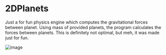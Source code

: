 # 2DPlanets
Just a for fun physics engine which computes the gravitational forces between planet.
Using mass of provided planets, the program calculates the forces between planets.
This is definitely not optimal, but meh, it was made just for fun.

![image](https://github.com/lucasp1337/2DPlanets/assets/96388684/a2879fe9-cf6a-43c0-9ca7-7c2686646ea5)
